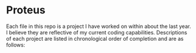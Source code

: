 # Proteus

Each file in this repo is a project I have worked on within about the last year.  I believe they are reflective of my current coding capabilities.  Descriptions of each project are listed in chronological order of completion and are as follows:

